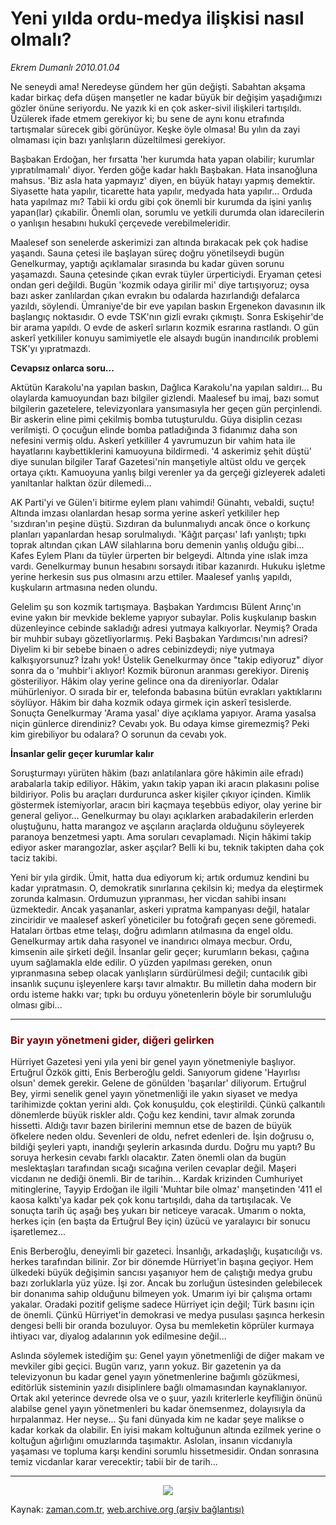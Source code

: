 # Yeni yılda ordu-medya ilişkisi nasıl olmalı?

*Ekrem Dumanlı 2010.01.04*

<tr><td class="metin" colspan="2" style="padding-top: 20px; padding-left: 5px; ">Ne seneydi ama! Neredeyse gündem her gün değişti. Sabahtan akşama kadar birkaç defa düşen manşetler ne kadar büyük bir değişim yaşadığımızı gözler önüne seriyordu. Ne yazık ki en çok asker-sivil ilişkileri tartışıldı. Üzülerek ifade etmem gerekiyor ki; bu sene de aynı konu etrafında tartışmalar sürecek gibi görünüyor. Keşke öyle olmasa! Bu yılın da zayi olmaması için bazı yanlışların düzeltilmesi gerekiyor.</td></tr><tr><td class="metin" colspan="2" style="padding-top: 20px; padding-left: 5px; "><p>Başbakan Erdoğan, her fırsatta 'her kurumda hata yapan olabilir; kurumlar yıpratılmamalı' diyor. Yerden göğe kadar haklı Başbakan. Hata insanoğluna mahsus. 'Biz asla hata yapmayız' diyen, en büyük hatayı yapmış demektir. Siyasette hata yapılır, ticarette hata yapılır, medyada hata yapılır... Orduda hata yapılmaz mı? Tabii ki ordu gibi çok önemli bir kurumda da işini yanlış yapan(lar) çıkabilir. Önemli olan, sorumlu ve yetkili durumda olan idarecilerin o yanlışın hesabını hukukî çerçevede verebilmeleridir.
<p>Maalesef son senelerde askerimizi zan altında bırakacak pek çok hadise yaşandı. Sauna çetesi ile başlayan süreç doğru yönetilseydi bugün Genelkurmay, yaptığı açıklamalar sırasında bu kadar güven sorunu yaşamazdı. Sauna çetesinde çıkan evrak tüyler ürperticiydi. Eryaman çetesi ondan geri değildi. Bugün 'kozmik odaya girilir mi' diye tartışıyoruz; oysa bazı asker zanlılardan çıkan evrakın bu odalarda hazırlandığı defalarca yazıldı, söylendi. Ümraniye'de bir eve yapılan baskın Ergenekon davasının ilk başlangıç noktasıdır. O evde TSK'nın gizli evrakı çıkmıştı. Sonra Eskişehir'de bir arama yapıldı. O evde de askerî sırların kozmik esrarına rastlandı. O gün askerî yetkililer konuyu samimiyetle ele alsaydı bugün inandırıcılık problemi TSK'yı yıpratmazdı.
<p><b>Cevapsız onlarca soru... </b>
<p>Aktütün Karakolu'na yapılan baskın, Dağlıca Karakolu'na yapılan saldırı... Bu olaylarda kamuoyundan bazı bilgiler gizlendi. Maalesef bu imaj, bazı somut bilgilerin gazetelere, televizyonlara yansımasıyla her geçen gün perçinlendi. Bir askerin eline pimi çekilmiş bomba tutuşturuldu. Güya disiplin cezası verilmişti. O çocuğun elinde bomba patladığında 3 fidanımız daha son nefesini vermiş oldu. Askerî yetkililer 4 yavrumuzun bir vahim hata ile hayatlarını kaybettiklerini kamuoyuna bildirmedi. '4 askerimiz şehit düştü' diye sunulan bilgiler Taraf Gazetesi'nin manşetiyle altüst oldu ve gerçek ortaya çıktı. Kamuoyuna yanlış bilgi verenler ya da gerçeği gizleyerek adaleti yanıltanlar halktan özür dilemedi...
<p>AK Parti'yi ve Gülen'i bitirme eylem planı vahimdi! Günahtı, vebaldi, suçtu! Altında imzası olanlardan hesap sorma yerine askerî yetkililer hep 'sızdıran'ın peşine düştü. Sızdıran da bulunmalıydı ancak önce o korkunç planları yapanlardan hesap sorulmalıydı. 'Kâğıt parçası' lafı yanlıştı; tıpkı toprak altından çıkan LAW silahlarına boru demenin yanlış olduğu gibi... Kafes Eylem Planı da tüyler ürperten bir belgeydi. Altında yine ıslak imza vardı. Genelkurmay bunun hesabını sorsaydı itibar kazanırdı. Hukuku işletme yerine herkesin sus pus olmasını arzu ettiler. Maalesef yanlış yapıldı, kuşkuların artmasına neden olundu.
<p>Gelelim şu son kozmik tartışmaya. Başbakan Yardımcısı Bülent Arınç'ın evine yakın bir mevkide bekleme yapıyor subaylar. Polis kuşkulanıp baskın düzenleyince cebinde sakladığı adresi yutmaya kalkıyorlar. Neymiş? Orada bir muhbir subayı gözetliyorlarmış. Peki Başbakan Yardımcısı'nın adresi? Diyelim ki bir sebebe binaen o adres cebinizdeydi; niye yutmaya kalkışıyorsunuz? İzahı yok! Üstelik Genelkurmay önce "takip ediyoruz" diyor sonra da o 'muhbir'i aklıyor! Kozmik büronun aranması gerekiyor. Direniş gösteriliyor. Hâkim olay yerine gelince ona da direniyorlar. Odalar mühürleniyor. O sırada bir er, telefonda babasına bütün evrakları yaktıklarını söylüyor. Hâkim bir daha kozmik odaya girmek için askerî tesislerde. Sonuçta Genelkurmay 'Arama yasal' diye açıklama yapıyor. Arama yasalsa niçin günlerce direndiniz? Cevabı yok. Bu odaya kimse giremezmiş? Peki kim girebiliyor bu odalara? O sorunun da cevabı yok.
<p><b>İnsanlar gelir geçer kurumlar kalır </b>
<p>Soruşturmayı yürüten hâkim (bazı anlatılanlara göre hâkimin aile efradı) arabalarla takip ediliyor. Hâkim, yakın takip yapan iki aracın plakasını polise bildiriyor. Polis bu araçları durdurunca asker kişiler çıkıyor içinden. Kimlik göstermek istemiyorlar, aracın biri kaçmaya teşebbüs ediyor, olay yerine bir general geliyor... Genelkurmay bu olayı açıklarken arabadakilerin erlerden oluştuğunu, hatta marangoz ve aşçıların araçlarda olduğunu söyleyerek paranoya benzetmesi yaptı. Ama soruları cevaplamadı. Niçin hâkimi takip ediyor asker marangozlar, asker aşçılar? Belli ki bu, teknik takipten daha çok taciz takibi.
<p>Yeni bir yıla girdik. Ümit, hatta dua ediyorum ki; artık ordumuz kendini bu kadar yıpratmasın. O, demokratik sınırlarına çekilsin ki; medya da eleştirmek zorunda kalmasın. Ordumuzun yıpranması, her vicdan sahibi insanı üzmektedir. Ancak yaşananlar, askeri yıpratma kampanyası değil, hatalar zinciridir ve maalesef askerî yöneticiler bu fotoğrafı geçen sene göremedi. Hataları örtbas etme telaşı, doğru adımların atılmasına da engel oldu. Genelkurmay artık daha rasyonel ve inandırıcı olmaya mecbur. Ordu, kimsenin aile şirketi değil. İnsanlar gelir geçer; kurumların bekası, çağına uyum sağlamakla elde edilir. O yüzden yapılması gereken, onun yıpranmasına sebep olacak yanlışların sürdürülmesi değil; cuntacılık gibi insanlık suçunu işleyenlere karşı tavır almaktır. Bu milletin daha modern bir ordu isteme hakkı var; tıpkı bu orduyu yönetenlerin böyle bir sorumluluğu olması gibi... 
<p>
<hr/>
<h3><font color="#800000">Bir yayın yönetmeni gider, diğeri gelirken
</font></h3>
<p>Hürriyet Gazetesi yeni yıla yeni bir genel yayın yönetmeniyle başlıyor. Ertuğrul Özkök gitti, Enis Berberoğlu geldi. Sanıyorum gidene 'Hayırlısı olsun' demek gerekir. Gelene de gönülden 'başarılar' diliyorum. Ertuğrul Bey, yirmi senelik genel yayın yönetmenliği ile yakın siyaset ve medya tarihimizde çoktan yerini aldı. Çok konuşuldu, çok eleştirildi. Çünkü çalkantılı dönemlerde büyük riskler aldı. Çoğu kez kendini, tavır almak zorunda hissetti. Aldığı tavır bazen birilerini memnun etse de bazen de büyük öfkelere neden oldu. Sevenleri de oldu, nefret edenleri de. İşin doğrusu o, bildiği şeyleri yaptı, inandığı şeylerin arkasında durdu. Doğru mu yaptı? Bu soruya herkesin cevabı farklı olacaktır. Zaten önemli olan da bugün meslektaşları tarafından sıcağı sıcağına verilen cevaplar değil. Maşeri vicdanın ne dediği önemli. Bir de tarihin... Kardak krizinden Cumhuriyet mitinglerine, Tayyip Erdoğan ile ilgili 'Muhtar bile olmaz' manşetinden '411 el kaosa kalktı'ya kadar pek çok konu tartışıldı, daha da tartışılacak. Ve sonuçta tarih üç aşağı beş yukarı bir neticeye varacak. Umarım o nokta, herkes için (en başta da Ertuğrul Bey için) üzücü ve yaralayıcı bir sonucu işaretlemez...
<p>Enis Berberoğlu, deneyimli bir gazeteci. İnsanlığı, arkadaşlığı, kuşatıcılığı vs. herkes tarafından bilinir. Zor bir dönemde Hürriyet'in başına geçiyor. Hem ülkedeki büyük değişimin sancısı yaşanıyor hem de çalıştığı medya grubu bazı zorluklarla yüz yüze. İşi zor. Ancak bu zorluğun üstesinden gelebilecek bir donanıma sahip olduğunu bilmeyen yok. Umarım iyi bir çalışma ortamı yakalar. Oradaki pozitif gelişme sadece Hürriyet için değil; Türk basını için de önemli. Çünkü Hürriyet'in demokrasi ve medya pusulası şaşınca herkesin dengesi belli bir oranda bozuluyor. Oysa bu memleketin köprüler kurmaya ihtiyacı var, diyalog adalarının yok edilmesine değil...
<p>Aslında söylemek istediğim şu: Genel yayın yönetmenliği de diğer makam ve mevkiler gibi geçici. Bugün varız, yarın yokuz. Bir gazetenin ya da televizyonun bu kadar genel yayın yönetmenlerine bağımlı gözükmesi, editörlük sisteminin yazılı disiplinlere bağlı olmamasından kaynaklanıyor. Ortak akıl yeterince devrede olsa ve o şuur, yazılı kriterlerle keyfîliğin önünü alabilse genel yayın yönetmenleri bu kadar önemsenmez, dolayısıyla da hırpalanmaz. Her neyse... Şu fani dünyada kim ne kadar şeye malikse o kadar korkak da olabilir. En iyisi makam koltuğunun altında ezilmek yerine o koltuğun ağırlığını omuzlarında taşımaktır. Aslolan, insanın vicdanıyla yaşaması ve topluma karşı kendini sorumlu hissetmesidir. Ondan sonrasına temiz vicdanlar karar verecektir; tabii bir de tarih...
<p>
<hr/>
<p>
<p align="center"><img border="0" src="http://web.archive.org/web/20100116120200im_/http://medya.zaman.com.tr/2010/01/04/tiraj.gif"/><br/></p></p></p></p></p></p></p></p></p></p></p></p></p></p></p></p></td></tr>

Kaynak: [zaman.com.tr](http://zaman.com.tr/yazar.do?yazino=935603), [web.archive.org (arşiv bağlantısı)](http://web.archive.org/web/20100116120200/http://zaman.com.tr:80/yazar.do?yazino=935603)

